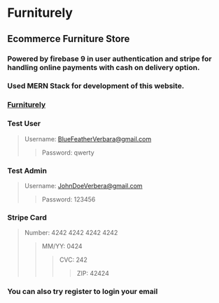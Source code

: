 # Furniturely

## Ecommerce Furniture Store

### Powered by firebase 9 in user authentication and stripe for handling online payments with cash on delivery option.

### Used MERN Stack for development of this website.

### [Furniturely](https://furniturely.herokuapp.com/)

### Test User

> Username: BlueFeatherVerbara@gmail.com
>
> > Password: qwerty

### Test Admin

> Username: JohnDoeVerbera@gmail.com
>
> > Password: 123456

### Stripe Card

> Number: 4242 4242 4242 4242
>
> > MM/YY: 0424
> >
> > > CVC: 242
> > >
> > > > ZIP: 42424

### You can also try register to login your email
